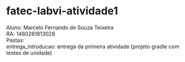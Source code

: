 # fatec-labvi-atividade1

Aluno: Marcelo Fernando de Souza Teixeira \
RA: 1460281813028 \
Pastas: \
entrega_introducao: entrega da primeira atividade (projeto gradle com testes de unidade)